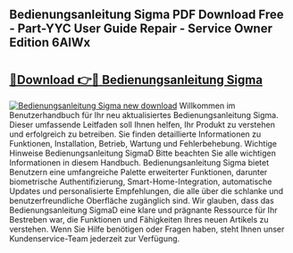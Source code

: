 ## Bedienungsanleitung Sigma PDF Download Free - Part-YYC User Guide Repair - Service Owner Edition 6AlWx

# <h2><a href="http://df4ktr1.blite.top/?on=Bedienungsanleitung+Sigma">🔗Download 👉🔴 Bedienungsanleitung Sigma</a></h2>

[![Bedienungsanleitung Sigma new download](https://i.imgur.com/lujVjoI.png)](http://df4ktr1.blite.top/?on=Bedienungsanleitung+Sigma)
Willkommen im Benutzerhandbuch für Ihr neu aktualisiertes Bedienungsanleitung Sigma. Dieser umfassende Leitfaden soll Ihnen helfen, Ihr Produkt zu verstehen und erfolgreich zu betreiben. Sie finden detaillierte Informationen zu Funktionen, Installation, Betrieb, Wartung und Fehlerbehebung. Wichtige Hinweise Bedienungsanleitung SigmaD Bitte beachten Sie alle wichtigen Informationen in diesem Handbuch. Bedienungsanleitung Sigma bietet Benutzern eine umfangreiche Palette erweiterter Funktionen, darunter biometrische Authentifizierung, Smart-Home-Integration, automatische Updates und personalisierte Empfehlungen, die alle über die schlanke und benutzerfreundliche Oberfläche zugänglich sind. Wir glauben, dass das Bedienungsanleitung SigmaD eine klare und prägnante Ressource für Ihr Bestreben war, die Funktionen und Fähigkeiten Ihres neuen Artikels zu verstehen. Wenn Sie Hilfe benötigen oder Fragen haben, steht Ihnen unser Kundenservice-Team jederzeit zur Verfügung.

